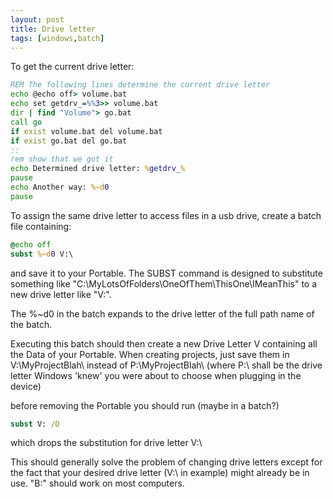 ```yaml
---
layout: post
title: Drive letter
tags: [windows,batch]
---
```


To get the current drive letter:

```bat
REM The following lines determine the current drive letter
echo @echo off> volume.bat
echo set getdrv_=%%3>> volume.bat
dir | find "Volume"> go.bat
call go
if exist volume.bat del volume.bat
if exist go.bat del go.bat
::
rem show that we got it
echo Determined drive letter: %getdrv_%
pause
echo Another way: %~d0
pause
```

To assign the same drive letter to access files in a usb drive, create a batch file containing:

```bat
@echo off
subst %~d0 V:\
```

and save it to your Portable. The SUBST command is designed to substitute something like "C:\MyLotsOfFolders\OneOfThem\ThisOne\IMeanThis\" to a new drive letter like "V:\".

The %~d0 in the batch expands to the drive letter of the full path name of the batch.

Executing this batch should then create a new Drive Letter V containing all the Data of your Portable. When creating projects, just save them in V:\MyProjectBlah\ instead of P:\MyProjectBlah\ (where P:\ shall be the drive letter Windows 'knew' you were about to choose when plugging in the device)

before removing the Portable you should run (maybe in a batch?)

```bat
subst V: /D
```

which drops the substitution for drive letter V:\

This should generally solve the problem of changing drive letters except for the fact that your desired drive letter (V:\ in example) might already be in use. "B:\" should work on most computers. 